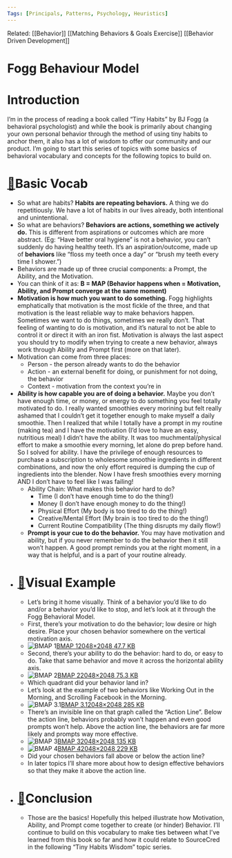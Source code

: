 ```yaml
---
Tags: [Principals, Patterns, Psychology, Heuristics]
---
```

Related: [[Behavior]] [[Matching Behaviors & Goals Exercise]] [[Behavior Driven Development]]

# Fogg Behaviour Model

 # Introduction
I’m in the process of reading a book called “Tiny Habits” by BJ Fogg  (a behavioral psychologist) and while the book is primarily about changing your own personal behavior through the method of using tiny habits to anchor them, it also has a lot of wisdom to offer our community and our product. I’m going to start this series of topics with some basics of behavioral vocabulary and concepts for the following topics to build on.
# [🔗](https://discourse.sourcecred.io/t/tiny-habits-wisdom-pt-1-fogg-behavioral-model/1150#basic-vocab-2)Basic Vocab
- So what are habits? **Habits are repeating behaviors.** A thing we do repetitiously. We have a lot of habits in our lives already, both intentional and unintentional.
- So what are behaviors? **Behaviors are actions, something we actively do.** This is different from aspirations or outcomes which are more abstract. (Eg: “Have better oral hygiene” is not a behavior, you can’t suddenly do having healthy teeth. It’s an aspiration/outcome, made up of __behaviors__ like “floss my teeth once a day” or “brush my teeth every time I shower.”)
- Behaviors are made up of three crucial components: a Prompt, the Ability, and the Motivation.
- You can think of it as: **B = MAP (Behavior happens when = Motivation, Ability, and Prompt converge at the same moment)**
- **Motivation is how much you want to do something.** Fogg highlights emphatically that motivation is the most fickle of the three, and that motivation is the least reliable way to make behaviors happen. Sometimes we want to do things, sometimes we really don’t. That feeling of wanting to do is motivation, and it’s natural to not be able to control it or direct it with an iron fist. Motivation is always the last aspect you should try to modify when trying to create a new behavior, always work through Ability and Prompt first (more on that later).
- Motivation can come from three places:
	- Person - the person already wants to do the behavior
	- Action - an external benefit for doing, or punishment for not doing, the behavior
	- Context - motivation from the context you’re in
- **Ability is how capable you are of doing a behavior.** 
Maybe you don’t have enough time, or money, or energy to do something you feel totally motivated to do. I really wanted smoothies every morining but felt really ashamed that I couldn’t get it together enough to make myself a daily smoothie. Then I realized that while I totally have a prompt in my routine (making tea) and I have the motivation (I’d love to have an easy, nutritious meal) I didn’t have the ability. It was too muchmental/physical effort to make a smoothie every morning, let alone do prep before hand. So I solved for ability. I have the privilege of enough resources to purchase a subscription to wholesome smoothie ingredients in different combinations, and now the only effort required is dumping the cup of ingredients into the blender. Now I have fresh  smoothies every morning AND I don’t have to feel like I was failing!
    - Ability Chain: What makes this behavior hard to do?
        - Time (I don’t have enough time to do the thing!)
        - Money (I don’t have enough money to do the thing!)
        - Physical Effort (My body is too tired to do the thing!)
        - Creative/Mental Effort (My brain is too tired to do the thing!)
        - Current Routine Compatibility (The thing disrupts my daily flow!)
    - **Prompt is your cue to do the behavior.** You may have motivation and ability, but if you never remember to do the behavior then it still won’t happen. A good prompt reminds you at the right moment, in a way that is helpful, and is a part of your routine already.
- # [🔗](https://discourse.sourcecred.io/t/tiny-habits-wisdom-pt-1-fogg-behavioral-model/1150#visual-example-3)Visual Example
    - Let’s bring it home visually. Think of a behavior you’d like to do and/or a behavior you’d like to stop, and let’s look at it through the Fogg Behavioral Model.
    - First, there’s your motivation to do the behavior; low desire or high desire. Place your chosen behavior somewhere on the vertical motivation axis.
    - ![BMAP 1](https://aws1.discourse-cdn.com/standard11/uploads/sourcecred1/optimized/2X/3/3349fb4912758d5c76e15808e222390657d81000_2_375x375.jpeg)[BMAP 12048×2048 47.7 KB](https://aws1.discourse-cdn.com/standard11/uploads/sourcecred1/original/2X/3/3349fb4912758d5c76e15808e222390657d81000.jpeg)
    - Second, there’s your ability to do the behavior: hard to do, or easy to do. Take that same behavior and move it across the horizontal ability axis.
    - ![BMAP 2](https://aws1.discourse-cdn.com/standard11/uploads/sourcecred1/optimized/2X/0/0039df1ce31bc442c4d52282716e8e863aab0559_2_375x375.jpeg)[BMAP 22048×2048 75.3 KB](https://aws1.discourse-cdn.com/standard11/uploads/sourcecred1/original/2X/0/0039df1ce31bc442c4d52282716e8e863aab0559.jpeg)
    - Which quadrant did your behavior land in?
    - Let’s look at the example of two behaviors like Working Out in the Morning, and Scrolling Facebook in the Morning.
    - ![BMAP 3.1](https://aws1.discourse-cdn.com/standard11/uploads/sourcecred1/optimized/2X/d/deef1d8b76fef759914dbdcbcba37a150aacfb3c_2_375x375.png)[BMAP 3.12048×2048 285 KB](https://aws1.discourse-cdn.com/standard11/uploads/sourcecred1/original/2X/d/deef1d8b76fef759914dbdcbcba37a150aacfb3c.png)
    - There’s an invisible line on that graph called the “Action Line”. Below the action line, behaviors probably won’t happen and even good prompts won’t help. Above the action line, the behaviors are far more likely and prompts way more effective.
    - ![BMAP 3](https://aws1.discourse-cdn.com/standard11/uploads/sourcecred1/optimized/2X/f/f4c1931cc3eca212e70037097ab34419c9ff88ef_2_375x375.jpeg)[BMAP 32048×2048 135 KB](https://aws1.discourse-cdn.com/standard11/uploads/sourcecred1/original/2X/f/f4c1931cc3eca212e70037097ab34419c9ff88ef.jpeg)
    - ![BMAP 4](https://aws1.discourse-cdn.com/standard11/uploads/sourcecred1/optimized/2X/0/04da9ef3185744dc6d587422b1ba34ab5fbd8043_2_375x375.jpeg)[BMAP 42048×2048 229 KB](https://aws1.discourse-cdn.com/standard11/uploads/sourcecred1/original/2X/0/04da9ef3185744dc6d587422b1ba34ab5fbd8043.jpeg)
    - Did your chosen behaviors fall above or below the action line?
    - In later topics I’ll share more about how to design effective behaviors so that they make it above the action line.
- # [🔗](https://discourse.sourcecred.io/t/tiny-habits-wisdom-pt-1-fogg-behavioral-model/1150#conclusion-4)Conclusion
    - Those are the basics! Hopefully this helped illustrate how Motivation, Ability, and Prompt come together to create (or hinder) Behavior. I’ll continue to build on this vocabulary to make ties between what I’ve learned from this book so far and how it could relate to SourceCred in the following “Tiny Habits Wisdom” topic series.
